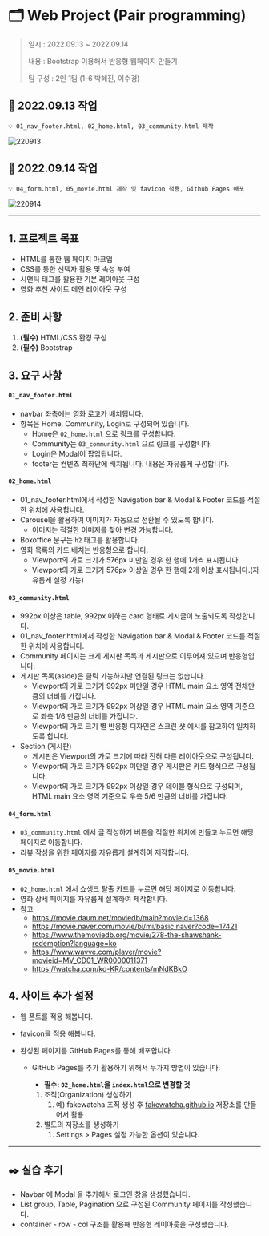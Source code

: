# 🗂️ Web Project (Pair programming)

> 일시 : 2022.09.13 ~ 2022.09.14
>
> 내용 : Bootstrap 이용해서 반응형 웹페이지 만들기
>
> 팀 구성 : 2인 1팀 (1-6 박혜진, 이수경)



## 📂 2022.09.13 작업

```
💡 01_nav_footer.html, 02_home.html, 03_community.html 제작
```

![220913](https://user-images.githubusercontent.com/106902415/190145300-d5868390-8001-42d3-8c49-b51d2e1ac41b.gif)



## 📂 2022.09.14 작업

```
💡 04_form.html, 05_movie.html 제작 및 favicon 적용, Github Pages 배포
```

![220914](https://user-images.githubusercontent.com/106902415/190145506-4508d15e-301e-494c-9bf7-e3512f8b33c1.gif)



---



## 1. 프로젝트 목표

- HTML를 통한 웹 페이지 마크업
- CSS를 통한 선택자 활용 및 속성 부여
- 시맨틱 태그를 활용한 기본 레이아웃 구성
- 영화 추천 사이트 메인 레이아웃 구성



## 2. 준비 사항

1. **(필수)** HTML/CSS 환경 구성
2. **(필수)** Bootstrap



## 3. 요구 사항

#### `01_nav_footer.html`

- navbar 좌측에는 영화 로고가 배치됩니다.
- 항목은 Home, Community, Login로 구성되어 있습니다.
  - Home은 `02_home.html` 으로 링크를 구성합니다.
  - Community는 `03_community.html` 으로 링크를 구성합니다.
  - Login은 Modal이 팝업됩니다.
  - footer는 컨텐츠 최하단에 배치됩니다. 내용은 자유롭게 구성합니다.

#### `02_home.html`

- 01_nav_footer.html에서 작성한 Navigation bar & Modal & Footer 코드를 적절한 위치에 사용합니다.
- Carousel을 활용하여 이미지가 자동으로 전환될 수 있도록 합니다.
  - 이미지는 적절한 이미지를 찾아 변경 가능합니다.
- Boxoffice 문구는 `h2` 태그를 활용합니다.
- 영화 목록의 카드 배치는 반응형으로 합니다.
  - Viewport의 가로 크기가 576px 미만일 경우 한 행에 1개씩 표시됩니다. 
  - Viewport의 가로 크기가 576px 이상일 경우 한 행에 2개 이상 표시됩니다.(자유롭게 설정 가능)

#### `03_community.html`

- 992px 이상은 table, 992px 이하는 card 형태로 게시글이 노출되도록 작성합니다.
- 01_nav_footer.html에서 작성한 Navigation bar & Modal & Footer 코드를 적절한 위치에 사용합니다.
- Community 페이지는 크게 게시판 목록과 게시판으로 이루어져 있으며 반응형입니다.
- 게시판 목록(aside)은 클릭 가능하지만 연결된 링크는 없습니다.
  - Viewport의 가로 크기가 992px 미만일 경우 HTML main 요소 영역 전체만큼의 너비를 가집니다.
  - Viewport의 가로 크기가 992px 이상일 경우 HTML main 요소 영역 기준으로 좌측 1/6 만큼의 너비를 가집니다.
  - Viewport의 가로 크기 별 반응형 디자인은 스크린 샷 예시를 참고하여 일치하도록 합니다.
- Section (게시판)
  - 게시판은 Viewport의 가로 크기에 따라 전혀 다른 레이아웃으로 구성됩니다.
  - Viewport의 가로 크기가 992px 미만일 경우 게시판은 카드 형식으로 구성됩니다.
  - Viewport의 가로 크기가 992px 이상일 경우 테이블 형식으로 구성되며, HTML main 요소 영역 기준으로 우측 5/6 만큼의 너비를 가집니다.

#### `04_form.html`

- `03_community.html` 에서 글 작성하기 버튼을 적절한 위치에 만들고 누르면 해당 페이지로 이동합니다.
- 리뷰 작성을 위한 페이지를 자유롭게 설계하여 제작합니다.

#### `05_movie.html`

- `02_home.html` 에서 쇼생크 탈출 카드를 누르면 해당 페이지로 이동합니다.
- 영화 상세 페이지를 자유롭게 설계하여 제작합니다.
- 참고
  - https://movie.daum.net/moviedb/main?movieId=1368
  - https://movie.naver.com/movie/bi/mi/basic.naver?code=17421
  - https://www.themoviedb.org/movie/278-the-shawshank-redemption?language=ko
  - https://www.wavve.com/player/movie?movieid=MV_CD01_WR0000011371
  - https://watcha.com/ko-KR/contents/mNdKBkO



## 4. 사이트 추가 설정

- 웹 폰트를 적용 해봅니다.

- favicon을 적용 해봅니다.

- 완성된 페이지를 GitHub Pages를 통해 배포합니다.

  - GitHub Pages를 추가 활용하기 위해서 두가지 방법이 있습니다.

    - **필수: `02_home.html`을 `index.html`으로 변경할 것**

    1. 조직(Organization) 생성하기
       1. 예) fakewatcha 조직 생성 후 [fakewatcha.github.io](http://fakewatcha.github.io) 저장소를 만들어서 활용
    2. 별도의 저장소를 생성하기
       1. Settings > Pages 설정 가능한 옵션이 있습니다.



---



## ✒️ 실습 후기

- Navbar 에 Modal 을 추가해서 로그인 창을 생성했습니다.
- List group, Table, Pagination 으로 구성된 Community 페이지를 작성했습니다.
- container - row - col 구조를 활용해 반응형 레이아웃을 구성했습니다.